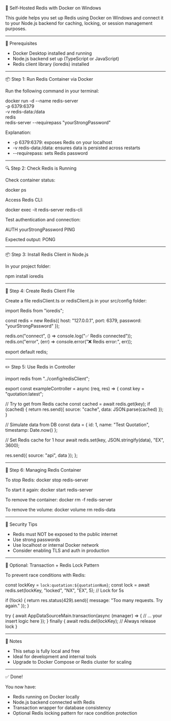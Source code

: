 🚀 Self-Hosted Redis with Docker on Windows

This guide helps you set up Redis using Docker on Windows and connect it to your Node.js backend for caching, locking, or session management purposes.

---

🐳 Prerequisites

- Docker Desktop installed and running
- Node.js backend set up (TypeScript or JavaScript)
- Redis client library (ioredis) installed

---

📦 Step 1: Run Redis Container via Docker

Run the following command in your terminal:

docker run -d --name redis-server \
 -p 6379:6379 \
 -v redis-data:/data \
 redis \
 redis-server --requirepass "yourStrongPassword"

Explanation:

- -p 6379:6379: exposes Redis on your localhost
- -v redis-data:/data: ensures data is persisted across restarts
- --requirepass: sets Redis password

---

🔍 Step 2: Check Redis is Running

Check container status:

docker ps

Access Redis CLI:

docker exec -it redis-server redis-cli

Test authentication and connection:

AUTH yourStrongPassword
PING

Expected output:
PONG

---

📦 Step 3: Install Redis Client in Node.js

In your project folder:

npm install ioredis

---

🔌 Step 4: Create Redis Client File

Create a file redisClient.ts or redisClient.js in your src/config folder:

import Redis from "ioredis";

const redis = new Redis({
host: "127.0.0.1",
port: 6379,
password: "yourStrongPassword"
});

redis.on("connect", () => console.log("✅ Redis connected"));
redis.on("error", (err) => console.error("❌ Redis error:", err));

export default redis;

---

✏️ Step 5: Use Redis in Controller

import redis from "../config/redisClient";

export const exampleController = async (req, res) => {
const key = "quotation:latest";

// Try to get from Redis cache
const cached = await redis.get(key);
if (cached) {
return res.send({ source: "cache", data: JSON.parse(cached) });
}

// Simulate data from DB
const data = { id: 1, name: "Test Quotation", timestamp: Date.now() };

// Set Redis cache for 1 hour
await redis.set(key, JSON.stringify(data), "EX", 3600);

res.send({ source: "api", data });
};

---

🧹 Step 6: Managing Redis Container

To stop Redis:
docker stop redis-server

To start it again:
docker start redis-server

To remove the container:
docker rm -f redis-server

To remove the volume:
docker volume rm redis-data

---

🔐 Security Tips

- Redis must NOT be exposed to the public internet
- Use strong passwords
- Use localhost or internal Docker network
- Consider enabling TLS and auth in production

---

🧠 Optional: Transaction + Redis Lock Pattern

To prevent race conditions with Redis:

const lockKey = `lock:quotation:${quotationNum}`;
const lock = await redis.set(lockKey, "locked", "NX", "EX", 5); // Lock for 5s

if (!lock) {
return res.status(429).send({ message: "Too many requests. Try again." });
}

try {
await AppDataSourceMain.transaction(async (manager) => {
// ... your insert logic here
});
} finally {
await redis.del(lockKey); // Always release lock
}

---

🧭 Notes

- This setup is fully local and free
- Ideal for development and internal tools
- Upgrade to Docker Compose or Redis cluster for scaling

---

✅ Done!

You now have:

- Redis running on Docker locally
- Node.js backend connected with Redis
- Transaction wrapper for database consistency
- Optional Redis locking pattern for race condition protection
